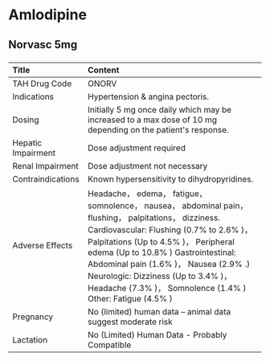 # Amlodipine

## Norvasc 5mg

##### 

| Title              | Content                                                                                                                                                                                                                                                                                                                                                                        |
|:-------------------|:-------------------------------------------------------------------------------------------------------------------------------------------------------------------------------------------------------------------------------------------------------------------------------------------------------------------------------------------------------------------------------|
| TAH Drug Code      | ONORV                                                                                                                                                                                                                                                                                                                                                                          |
| Indications        | Hypertension & angina pectoris.                                                                                                                                                                                                                                                                                                                                                |
| Dosing             | Initially 5 mg once daily which may be increased to a max dose of 10 mg depending on the patient's response.                                                                                                                                                                                                                                                                   |
| Hepatic Impairment | Dose adjustment required                                                                                                                                                                                                                                                                                                                                                       |
| Renal Impairment   | Dose adjustment not necessary                                                                                                                                                                                                                                                                                                                                                  |
| Contraindications  | Known hypersensitivity to dihydropyridines.                                                                                                                                                                                                                                                                                                                                    |
| Adverse Effects    | Headache， edema， fatigue， somnolence， nausea， abdominal pain， flushing， palpitations， dizziness. Cardiovascular: Flushing (0.7% to 2.6% )， Palpitations (Up to 4.5% )， Peripheral edema (Up to 10.8% ) Gastrointestinal: Abdominal pain (1.6% )， Nausea (2.9% .) Neurologic: Dizziness (Up to 3.4% )， Headache (7.3% )， Somnolence (1.4% ) Other: Fatigue (4.5% ) |
| Pregnancy          | No (limited) human data – animal data suggest moderate risk                                                                                                                                                                                                                                                                                                                    |
| Lactation          | No (Limited) Human Data - Probably Compatible                                                                                                                                                                                                                                                                                                                                  |

